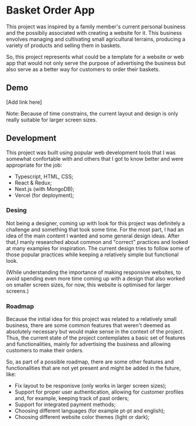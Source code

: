 # Basket Order App

This project was inspired by a family member's current personal business and the possibily associated with creating a website for it. This business envolves managing and cultivating small agricultural terrains, producing a variety of products and selling them in baskets.

So, this project represents what could be a template for a website or web app that would not only serve the purpose of advertising the business but also serve as a better way for customers to order their baskets.

## Demo

[Add link here]

Note: Because of time constrains, the current layout and design is only really suitable for larger screen sizes.

## Development

This project was built using popular web development tools that I was somewhat confortable with and others that I got to know better and were appropriate for the job:

- Typescript, HTML, CSS;
- React & Redux;
- Next.js (with MongoDB);
- Vercel (for deployment);

### Desing

Not being a designer, coming up with look for this project was definitely a challenge and something that took some time. For the most part, I had an idea of the main content I wanted and some general design ideas. After that,I manly researched about common and "correct" practices and looked at many examples for inspiration. The current design tries to follow some of those popular practices while keeping a relatively simple but functional look.

(While understanding the importance of making responsive websites, to avoid spending even more time coming up with a design that also worked on smaller screen sizes, for now, this website is optimised for larger screens.)

### Roadmap

Because the initial idea for this project was related to a relatively small business, there are some common features that weren't deemed as absolutely necessary but would make sense in the context of the project. Thus, the current state of the project contemplates a basic set of features and functionalities, mainly for advertising the business and allowing customers to make their orders.

So, as part of a possible roadmap, there are some other features and functionalities that are not yet present and might be added in the future, like:

- Fix layout to be responisve (only works in larger screen sizes);
- Support for proper user authentication, allowing for customer profiles and, for example, keeping track of past orders;
- Support for integrated payment methods;
- Choosing different languages (for example pt-pt and english);
- Choosing different website color themes (light or dark);
